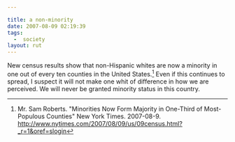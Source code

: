 ```yaml
---

title: a non-minority
date: 2007-08-09 02:19:39
tags:
  -  society
layout: rut
---
```


New census results show that non-Hispanic whites are now a minority in one out of every ten counties in the United States.[^200708081]  Even if this continues to spread, I suspect it will not make one whit of difference in how we are perceived.  We will never be granted minority status in this country.

[^200708081]: Mr. Sam Roberts.  "Minorities Now Form Majority in One-Third of Most-Populous Counties" New York Times.  2007-08-9. <http://www.nytimes.com/2007/08/09/us/09census.html?_r=1&oref=slogin>

